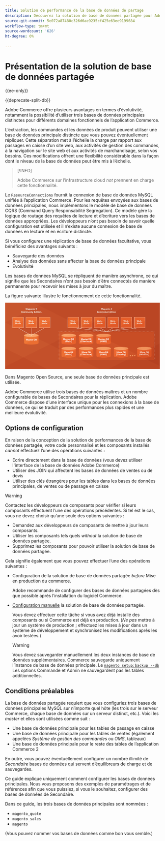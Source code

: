 ```yaml
---
title: Solution de performance de la base de données de partage
description: Découvrez la solution de base de données partagée pour Adobe Commerce et Magento Open Source.
source-git-commit: 5e072a87480c326d6ae9235cf425e63ec9199684
workflow-type: tm+mt
source-wordcount: '626'
ht-degree: 0%

---
```



# Présentation de la solution de base de données partagée

{{ee-only}}

{{deprecate-split-db}}

Adobe Commerce offre plusieurs avantages en termes d’évolutivité, notamment la possibilité d’utiliser trois bases de données principales distinctes pour différents domaines fonctionnels de l’application Commerce.

L’extraction, les commandes et les données de produit peuvent utiliser une base de données principale distincte que vous pouvez éventuellement répliquer. Cette séparation met à l’échelle la charge par rapport aux passages en caisse d’un site web, aux activités de gestion des commandes, à la navigation sur le site web et aux activités de marchandisage, selon vos besoins. Ces modifications offrent une flexibilité considérable dans la façon dont le niveau de la base de données peut être mis à l’échelle.

>[!INFO]
>
>Adobe Commerce sur l’infrastructure cloud _not_ prennent en charge cette fonctionnalité.

Le `ResourceConnections` fournit la connexion de base de données MySQL unifiée à l’application Commerce. Pour les requêtes envoyées aux bases de données principales, nous implémentons le modèle de base de données CQRS (Command Query Responsabilité Segregation). Ce modèle gère la logique de routage des requêtes de lecture et d’écriture vers les bases de données appropriées. Les développeurs n’ont pas besoin de savoir quelle configuration est utilisée et il n’existe aucune connexion de base de données en lecture et en écriture distincte.

Si vous configurez une réplication de base de données facultative, vous bénéficiez des avantages suivants :

- Sauvegarde des données
- Analyse des données sans affecter la base de données principale
- Évolutivité

Les bases de données MySQL se répliquent de manière asynchrone, ce qui signifie que les Secondaires n’ont pas besoin d’être connectés de manière permanente pour recevoir les mises à jour du maître.

La figure suivante illustre le fonctionnement de cette fonctionnalité.

![Adobe Commerce utilise différentes bases de données pour stocker des tables.](../../assets/configuration/split-db-diagram-ee.png)

Dans Magento Open Source, une seule base de données principale est utilisée.

Adobe Commerce utilise trois bases de données maîtres et un nombre configurable de bases de Secondaires pour la réplication. Adobe Commerce dispose d’une interface unique pour les connexions à la base de données, ce qui se traduit par des performances plus rapides et une meilleure évolutivité.

## Options de configuration

En raison de la conception de la solution de performances de la base de données partagée, votre code personnalisé et les composants installés _cannot_ effectuez l’une des opérations suivantes :

- Ecrire directement dans la base de données (vous devez utiliser l&#39;interface de la base de données Adobe Commerce)
- Utiliser des JOIN qui affectent les bases de données de ventes ou de devis
- Utiliser des clés étrangères pour les tables dans les bases de données principales, de ventes ou de passage en caisse

>[!WARNING]
>
>Contactez les développeurs de composants pour vérifier si leurs composants effectuent l’une des opérations précédentes. Si tel est le cas, vous ne devez choisir qu’une seule des options suivantes :
>
>- Demandez aux développeurs de composants de mettre à jour leurs composants.
>- Utiliser les composants tels quels _without_ la solution de base de données partagée.
>- Supprimez les composants pour pouvoir utiliser la solution de base de données partagée.


Cela signifie également que vous pouvez effectuer l’une des opérations suivantes :

- Configuration de la solution de base de données partagée _before_ Mise en production du commerce.

   Adobe recommande de configurer des bases de données partagées dès que possible après l’installation du logiciel Commerce.

- [Configuration manuelle](multi-master-manual.md) la solution de base de données partagée.

   Vous devez effectuer cette tâche si vous avez déjà installé des composants ou si Commerce est déjà en production. (_Ne pas_ mettre à jour un système de production ; effectuez les mises à jour dans un système de développement et synchronisez les modifications après les avoir testées.)

   >[!WARNING]
   >
   >Vous devez sauvegarder manuellement les deux instances de base de données supplémentaires. Commerce sauvegarde uniquement l’instance de base de données principale. Le [`magento setup:backup --db`](../../installation/tutorials/backup.md) Les options Commande et Admin ne sauvegardent pas les tables additionnelles.

## Conditions préalables

La base de données partagée requiert que vous configuriez trois bases de données principales MySQL sur n’importe quel hôte (les trois sur le serveur Commerce, chaque base de données sur un serveur distinct, etc.). Voici les _master_ et elles sont utilisées comme suit :

- Une base de données principale pour les tables de passage en caisse
- Une base de données principale pour les tables de ventes (également appelées _Système de gestion des commandes_ ou _OMS_, tableaux)
- Une base de données principale pour le reste des tables de l’application Commerce 2

En outre, vous pouvez éventuellement configurer un nombre illimité de _Secondaire_ bases de données qui servent d’équilibreurs de charge et de sauvegardes.

Ce guide explique uniquement comment configurer les bases de données principales. Nous vous proposons des exemples de paramétrages et de références afin que vous puissiez, si vous le souhaitez, configurer des bases de données de Secondaire.

Dans ce guide, les trois bases de données principales sont nommées :

- `magento_quote`
- `magento_sales`
- `magento`

(Vous pouvez nommer vos bases de données comme bon vous semble.)
